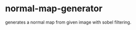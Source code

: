 normal-map-generator
====================
generates a normal map from given image with sobel filtering.
